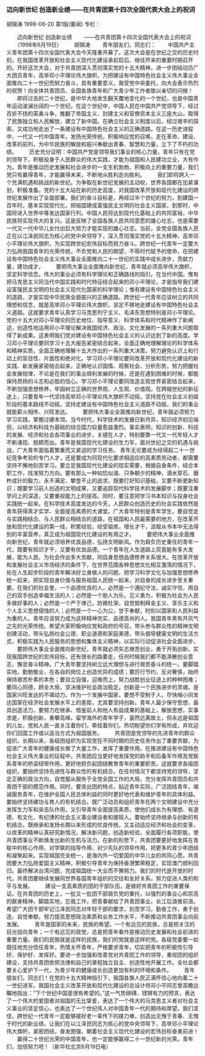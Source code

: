 ### 迈向新世纪  创造新业绩——在共青团第十四次全国代表大会上的祝词
胡锦涛
1998-06-20
第1版(要闻)
专栏：

　　迈向新世纪  创造新业绩
　　——在共青团第十四次全国代表大会上的祝词
　　（1998年6月19日）
　　胡锦涛
　　青年朋友们，同志们：
　　中国共产主义青年团第十四次全国代表大会今天隆重开幕了。这次大会是在世纪之交的历史时刻，在我国改革开放和社会主义现代化建设承前启后、继往开来的重要时期召开的。开好这次大会，对于共青团深入贯彻落实党的十五大精神，进一步团结动员广大团员青年，高举邓小平理论伟大旗帜，为把建设有中国特色社会主义伟大事业全面推向二十一世纪而努力奋斗，具有重要意义。我受党中央委托，向大会表示热烈的祝贺！向全体共青团员、全国各族青年和广大青少年工作者致以亲切的问候！
　　即将过去的二十世纪，是中华大地发生翻天覆地变化的一个世纪，也是中国青年运动波澜壮阔的一个世纪。在这个世纪中，中国人民在中国共产党领导下，经过百折不挠的英勇斗争，推翻了帝国主义、封建主义和官僚资本主义三座大山，取得了民族独立和人民解放，建立了新中国。在确立社会主义制度以后，经过艰辛的探索，又成功地走出了一条建设有中国特色社会主义的正确道路。在这一历史进程中，一代又一代中国青年，发扬光荣传统，积极响应党的召唤，走在革命、建设、改革的前列，为中华民族的解放和振兴奉献出青春、智慧和力量，立下了不朽的功绩。
　　历史充分证明：中国共产党是领导我们事业的核心力量，青年只有在党的领导下，积极投身于人民群众的伟大实践，才能为祖国和人民建功立业，大有作为。青年是推动历史发展和社会进步的一支生机勃勃、积极向上的重要力量，我们党只有赢得青年，才能赢得未来，不断地从胜利走向胜利。
　　我们即将跨入一个充满机遇和挑战的新世纪。为争取在新世纪发展的主动权，世界各国都在加紧谋划，积极准备。党的十五大站在新的历史高度，对我国改革开放和现代化建设的跨世纪发展作出了全面部署。我们的奋斗目标是，再经过半个世纪的努力，到建国一百年时，基本实现现代化，把祖国建成富强民主文明的社会主义国家。到那时，中国将进入世界中等发达国家行列，中国人民将达到现代化基础上的共同富裕，中华民族将实现伟大的复兴。这是反映了全国各族人民共同意愿的雄心壮志，也是需要一代又一代中华儿女付出巨大努力才能实现的雄心壮志。当前，全党全国各族人民正在以江泽民同志为核心的党中央领导下，深入贯彻落实党的十五大精神，高举邓小平理论伟大旗帜，为实现跨世纪宏伟目标而努力奋斗。跨世纪一代青年一定要大力弘扬我国青年的光荣传统，不负党和人民的期望，不辱时代赋予的使命，在把建设有中国特色社会主义伟大事业全面推向二十一世纪的实践中成长进步，贡献力量，建功成才。
　　要把伟大事业全面推向新世纪，青年就必须高举伟大旗帜，坚定科学信念。伟大的事业必须有科学理论和正确路线的指引。在当代中国，惟有把马克思主义同当代中国实践和时代特征结合起来的邓小平理论，才是指导我们建设富强民主文明的社会主义现代化国家的科学理论；惟有建设有中国特色社会主义的道路，才是实现中华民族全面振兴的正确道路。跨世纪一代青年应该树立的共同理想和信念，就是高举邓小平理论伟大旗帜，坚定不移地走建设有中国特色社会主义道路。这就要求青年认真学习马克思列宁主义、毛泽东思想特别是邓小平理论。党的十五大对邓小平理论的历史地位、指导意义、科学体系和时代精神作了新阐述，创造性地运用邓小平理论解决我国经济、政治、文化发展的一系列重大问题取得了新成果。这表明我们党对建设有中国特色社会主义的认识达到了新的高度。学习邓小平理论要同学习十五大报告紧密结合起来，全面正确地理解理论的科学体系和精神实质，全面正确地理解十五大作出的一系列重大决策，努力避免认识上和行动上的盲目性、片面性和绝对化。学习邓小平理论要同改革开放和现代化建设的新实践、新发展紧密结合起来，正确地认识国情、观察社会、分析形势，努力把握社会发展规律，不论是在我们的事业顺利发展的时候，还是在遇到困难的时候，都能保持昂扬的斗志和必胜的信心。学习邓小平理论要同改造主观世界紧密结合起来，不断加强思想修养，牢固树立正确的世界观、人生观、价值观。在跨越世纪的新征途上，只要青年一代坚持高举邓小平理论伟大旗帜不动摇，坚持党在社会主义初级阶段的基本路线不动摇，坚持走建设有中国特色社会主义道路不动摇，我们的事业就能薪火相传、兴旺发达。
　　要把伟大事业全面推向新世纪，青年就必须努力学习实践，掌握过硬本领。当今时代，科学技术的发展日新月异，知识经济初见端倪，以经济和科技为基础的综合国力较量愈益激烈。事实表明，知识的创新、科技的发展、经济和社会各项事业的进步，关键在人才，特别要靠一代又一代年轻人才不断涌现、脱颖而出。青年是我国现代化建设的生力军，面对世纪之交的机遇与挑战，广大青年面临着繁重而又紧迫的学习任务。
    青年无论要成为经得起二十一世纪竞争考验的专门人才，还是要成为同现代化要求相适应的高素质劳动者，都需要坚持不懈地刻苦学习。要立足我国现代化建设的现实需要，根据自身条件，结合本职工作，找准努力方向。要有那么一种如饥似渴、只争朝夕的精神，滴水穿石、磨杵成针的毅力，永不满足、攀登不止的追求。既要打好知识基础，又要不断更新知识；既要学习前人创造的文明成果，又要追踪现代科学技术的发展脚步；既要注重学问上的深造，又要重视能力上的提高。同时，要注意把学习书本知识与投身社会实践统一起来。在科学技术高度发达的今天，人民群众创造历史的社会实践依然是青年获得真才实学、全面提高素质的大课堂。广大青年特别是青年学生，要自觉走与实践相结合、与人民群众相结合的道路，在祖国和人民最需要的地方，在改革开放和现代化建设的第一线，积累经验，经受锻炼，增长才干，汲取从书本中无法得到的丰富营养，真正成为祖国现代化建设的有用之才。
　　要把伟大事业全面推向新世纪，青年就必须培养优良品德，弘扬文明新风。作为肩负历史重任的青年一代，既要有知识才干，又要有优良品德。一个青年在人生道路上究竟能有多大发展，能为人民、为社会作出多大贡献，同自身思想品德修养关系很大。在改革开放和发展社会主义市场经济的条件下，在世界范围各种思想文化相互激荡的情况下，处在人生起步阶段的青年解决好立身做人的问题，把学习科学文化与加强思想修养统一起来，把实现自身价值与服务祖国人民统一起来，对自身的成长进步至关重要。在我们的社会里，一个品德优良的人，必然是一个遵纪守法，诚实守信，用自己的双手创造幸福生活的人；必然是一个助人为乐，见义勇为，积极为社会为人民多做好事的人；必然是一个严于律己，防微杜渐，自觉抵制拜金主义、享乐主义和个人主义思想侵蚀的人；必然是一个一心为公，甘于奉献，时刻以国家和人民利益为重的人。青年应该努力成为这样精神充实、品德高尚的人。我国青年素有开风气之先的光荣传统。希望大家积极响应党和政府的号召，带头参与群众性的精神文明创建活动，带头弘扬社会公德、职业道德和家庭美德，带头倡导健康文明的生活方式，积极实践为人民服务的思想和集体主义精神，以实际行动促进社会全面进步。
　　要把伟大事业全面推向新世纪，青年就必须矢志艰苦创业，勇于开拓创新。实现我国跨世纪的宏伟目标，还有很长的路要走，任何时候我们都不能涣散创业意志，懈怠奋斗精神。广大青年要坚持树立远大理想与进行艰苦奋斗的统一。要脚踏实地，勤勉敬业，在各自的岗位上创造优异的成绩；要厉行节约，反对奢侈，始终保持艰苦朴素的本色；要自立自强，迎难而上，努力战胜创业征途上的种种困难；要同心同德，顾全大局，坚决维护社会政治稳定。创新是一个民族进步的灵魂，是国家兴旺发达的不竭动力。作为一个发展中国家，要想不受制于人，尽快缩小同发达国家在经济社会发展水平上的差距，尤其要坚持创新。青年人最少保守思想，最具创造活力，要努力在继承、借鉴前人和他人有益成果的基础上，解放思想，实事求是，积极创新，勇攀高峰。留学海外的青年学子，虽然远离故土，但永远是祖国的儿女。党和人民一直关注着你们，牵挂着你们，热切盼望你们学有所成，并欢迎你们回国工作或以适当方式为祖国服务。
　　共青团是党领导的先进青年的群众组织。长期以来，各级团组织为实现党在不同时期的历史任务作出了重要贡献，为促进广大青年的健康成长做了大量工作，发挥了重要作用。在推进建设有中国特色社会主义伟大事业的征程中，共青团应当更好地发挥党的助手和后备军作用及党联系青年的桥梁纽带作用，更好地担负起团结教育青年的重要职责。这就要求各级团组织，要始终坚持先进性与群众性的有机结合。在任何情况下都坚持党的领导，坚定正确的政治方向，自觉服从服务于全党全国工作的大局，充分发挥共青团员和共青团干部的模范作用。同时，要突出团的特点，贴近青年实际，广泛团结青年，竭诚服务青年，在维护全国人民总体利益的同时更好地代表和维护青年的具体利益。要始终坚持建功与育人的有机结合。既广泛动员和组织青年在两个文明建设中充分发挥生力军和突击队作用，又引导青年全面提高素质，使他们成长为有理想、有道德、有文化、有纪律的社会主义事业建设者和接班人。要始终坚持继承与创新的有机结合。既继承和发扬长期以来形成的优良传统，又主动适应经济和社会的变革，以改革的精神认真研究新情况，解决新问题，创造新经验，全面履行各项职能，使共青团事业不断焕发出新的生机与活力。在新的形势下，共青团要更好地发挥在青联中的核心作用、对学联的指导作用、对少先队的领导作用，把更多的青少年团结和凝聚起来。实现祖国完全统一，是海内外一切爱国的中华儿女的共同心愿。共青团要大力弘扬爱国主义精神，积极引导青年为保持香港繁荣稳定，实现澳门顺利回归，最终解决台湾问题，完成祖国统一大业而不懈努力。我们的时代是开放的时代。共青团要继续发展同世界各国青年组织的交往和友好关系，努力促进人类的和平与发展。
　　建设一支高素质的团的干部队伍，是做好共青团工作的重要保证。在共青团的历史上，一批又一批团干部肩负党的重托，以强烈的事业心和崇高的献身精神，脚踏实地，忘我工作，把青春献给了共青团事业。长江后浪推前浪。希望广大团干部牢记江泽民同志对年轻干部的要求，刻苦学习，勤奋工作，勇于创造，自觉奉献，努力提高思想政治素质和业务工作水平，不断推动共青团事业向前发展。
　　青年是国家的未来，民族的希望。一个有远见的民族，总是把关注的目光投向青年；一个有远见的政党，总是把青年看作是推动历史发展和社会前进的重要力量。我们的民族就是这样的民族，我们的党就是这样的党。各级党委要一如既往地充分信任青年，热情关怀青年，严格要求青年，切实把青年的积极性引导好、保护好、发挥好。要进一步加强和改善党对共青团工作的领导，重视团的组织建设，支持共青团依照法律和自己的章程独立自主、创造性地开展工作。全社会都要关心爱护下一代，为青少年的健康成长创造更加有利的环境和条件。
　　青年朋友们，同志们！在党的十五大精神指引下，我国各族人民正满怀信心地向着二十一世纪进军。我国社会主义改革开放和现代化建设的总设计师邓小平同志曾高瞻远瞩地指出：“下个世纪中国是很有希望的。”这一气势磅礴、铿锵有力的预言，表达了一个伟大的爱国者对祖国的无比挚爱，表达了一个伟大的马克思主义者对社会主义事业的坚定信心，也表达了一个世纪伟人对中国青年一代的期待和厚望。我们坚信，跨世纪一代青年一定能够接好老一辈传下的接力棒，创造出无愧于青春、无愧于时代的新业绩。让我们在以江泽民同志为核心的党中央领导下，高举邓小平理论伟大旗帜，紧密团结，奋发图强，朝着社会主义现代化建设的宏伟目标奋勇前进！
　　赢得二十世纪光荣的中国青年，也一定能够赢得二十一世纪新的光荣。青年们，加倍努力吧！（新华社北京6月19日电）
